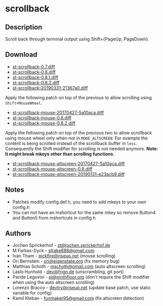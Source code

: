 scrollback
==========

Description
-----------
Scroll back through terminal output using Shift+{PageUp, PageDown}.

Download
--------
* [st-scrollback-0.7.diff](st-scrollback-0.7.diff)
* [st-scrollback-0.8.diff](st-scrollback-0.8.diff)
* [st-scrollback-0.8.1.diff](st-scrollback-0.8.1.diff)
* [st-scrollback-0.8.2.diff](st-scrollback-0.8.2.diff)
* [st-scrollback-20190331-21367a0.diff](st-scrollback-20190331-21367a0.diff)

Apply the following patch on top of the previous to allow scrolling
using `Shift+MouseWheel`.

* [st-scrollback-mouse-20170427-5a10aca.diff](st-scrollback-mouse-20170427-5a10aca.diff)
* [st-scrollback-mouse-0.8.diff](st-scrollback-mouse-0.8.diff)
* [st-scrollback-mouse-0.8.2.diff](st-scrollback-mouse-0.8.2.diff)

Apply the following patch on top of the previous two to allow scrollback using
mouse wheel only when not in `MODE_ALTSCREEN`. For example the content is being
scrolled instead of the scrollback buffer in `less`. Consequently the Shift
modifier for scrolling is not needed anymore. **Note: It might break mkeys
other than scrolling functions.**

* [st-scrollback-mouse-altscreen-20170427-5a10aca.diff](st-scrollback-mouse-altscreen-20170427-5a10aca.diff)
* [st-scrollback-mouse-altscreen-0.8.diff](st-scrollback-mouse-altscreen-0.8.diff)
* [st-scrollback-mouse-altscreen-20190131-e23acb9.diff](st-scrollback-mouse-altscreen-20190131-e23acb9.diff)

Notes
-----
* Patches modify config.def.h, you need to add mkeys to your own config.h
* You can not have an mshortcut for the same mkey so remove Button4 and Button5
  from mshortcuts in config.h

Authors
-------
* Jochen Sprickerhof - <st@jochen.sprickerhof.de>
* M Farkas-Dyck - <strake888@gmail.com>
* Ivan Tham - <pickfire@riseup.net> (mouse scrolling)
* Ori Bernstein - <ori@eigenstate.org> (fix memory bug)
* Matthias Schoth - <mschoth@gmail.com> (auto altscreen scrolling)
* Laslo Hunhold - <dev@frign.de> (unscrambling, git port)
* Paride Legovini - <pl@ninthfloor.org> (don't require the Shift modifier
  when using the auto altscreen scrolling)
* Lorenzo Bracco - <devtry@riseup.net> (update base patch, use static
  variable for config)
* Kamil Kleban - <funmaker95@gmail.com> (fix altscreen detection)
